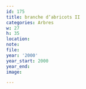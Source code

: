 ```yaml
---
id: 175
title: branche d‘abricots II
categories: Arbres
w: 27
h: 35
location:
note:
file:
year: '2000'
year_start: 2000
year_end:
image:

---
```

